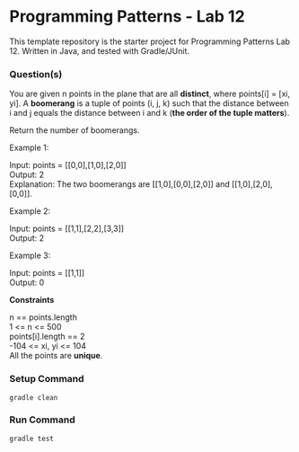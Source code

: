 # Programming Patterns - Lab 12

This template repository is the starter project for Programming Patterns Lab 12. Written in Java, and tested with Gradle/JUnit.

### Question(s)

You are given n points in the plane that are all **distinct**, where points[i] = [xi, yi]. A **boomerang** is a tuple of points (i, j, k) such that the distance between i and j equals the distance between i and k (**the order of the tuple matters**).

Return the number of boomerangs.

Example 1:

Input: points = [[0,0],[1,0],[2,0]]  
Output: 2  
Explanation: The two boomerangs are [[1,0],[0,0],[2,0]] and [[1,0],[2,0],[0,0]].

Example 2:

Input: points = [[1,1],[2,2],[3,3]]  
Output: 2

Example 3:

Input: points = [[1,1]]  
Output: 0

**Constraints**

n == points.length  
1 <= n <= 500  
points[i].length == 2  
-104 <= xi, yi <= 104  
All the points are **unique**.

### Setup Command

`gradle clean`

### Run Command

`gradle test`
